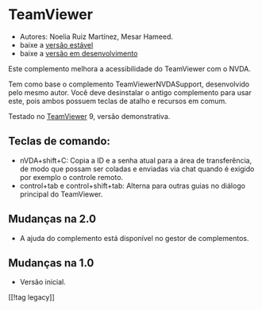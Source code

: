 # TeamViewer #

*	Autores: Noelia Ruiz Martínez, Mesar Hameed.
*	baixe a [versão estável][1]
*	baixe a [versão em desenvolvimento][2]

Este complemento melhora a acessibilidade do TeamViewer com o NVDA.

Tem como base o complemento TeamViewerNVDASupport, desenvolvido pelo mesmo
autor. Você deve desinstalar o antigo complemento para usar este, pois ambos
possuem teclas de atalho e recursos em comum.

Testado no [TeamViewer][3] 9, versão demonstrativa.

## Teclas de comando: ##

*	nVDA+shift+C: Copia a ID e a senha atual para a área de transferência, de
  modo que possam ser coladas e enviadas via chat quando é exigido por
  exemplo o controle remoto.
*	control+tab e control+shift+tab: Alterna para outras guias no diálogo
  principal do TeamViewer.

## Mudanças na 2.0 ##
*	 A ajuda do complemento está disponível no gestor de complementos.

## Mudanças na 1.0 ##
*	 Versão inicial.

[[!tag legacy]]

[1]: https://addons.nvda-project.org/files/get.php?file=tv

[2]: https://addons.nvda-project.org/files/get.php?file=tv-dev

[3]: https://www.teamviewer.com
